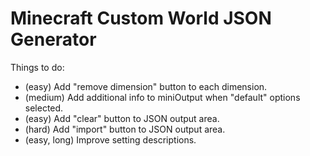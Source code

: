 # Minecraft Custom World JSON Generator

Things to do: 
* (easy) Add "remove dimension" button to each dimension. 
* (medium) Add additional info to miniOutput when "default" options selected.
* (easy) Add "clear" button to JSON output area. 
* (hard) Add "import" button to JSON output area.
* (easy, long) Improve setting descriptions.